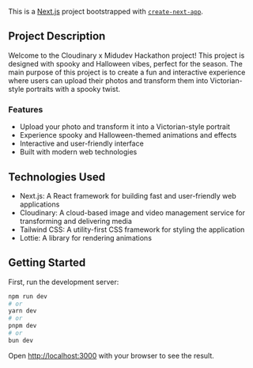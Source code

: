 This is a [Next.js](https://nextjs.org/) project bootstrapped with [`create-next-app`](https://github.com/vercel/next.js/tree/canary/packages/create-next-app).

## Project Description

Welcome to the Cloudinary x Midudev Hackathon project! This project is designed with spooky and Halloween vibes, perfect for the season. The main purpose of this project is to create a fun and interactive experience where users can upload their photos and transform them into Victorian-style portraits with a spooky twist.

### Features

- Upload your photo and transform it into a Victorian-style portrait
- Experience spooky and Halloween-themed animations and effects
- Interactive and user-friendly interface
- Built with modern web technologies

## Technologies Used

- Next.js: A React framework for building fast and user-friendly web applications
- Cloudinary: A cloud-based image and video management service for transforming and delivering media
- Tailwind CSS: A utility-first CSS framework for styling the application
- Lottie: A library for rendering animations

## Getting Started

First, run the development server:

```bash
npm run dev
# or
yarn dev
# or
pnpm dev
# or
bun dev
```

Open [http://localhost:3000](http://localhost:3000) with your browser to see the result.
